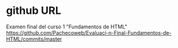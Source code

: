 # github URL
Examen final del curso 1 "Fundamentos de HTML"
https://github.com/Pachecoweb/Evaluaci-n-Final-Fundamentos-de-HTML/commits/master
